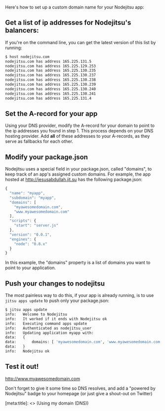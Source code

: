 Here's how to set up a custom domain name for your Nodejitsu app:

## Get a list of ip addresses for Nodejitsu's balancers:

If you're on the command line, you can get the latest version of this list by running:

``` bash
$ host nodejitsu.com
nodejitsu.com has address 165.225.131.5
nodejitsu.com has address 165.225.129.253
nodejitsu.com has address 165.225.130.235
nodejitsu.com has address 165.225.130.237
nodejitsu.com has address 165.225.130.238
nodejitsu.com has address 165.225.130.239
nodejitsu.com has address 165.225.130.240
nodejitsu.com has address 165.225.130.241
nodejitsu.com has address 165.225.131.4
```

## Set the A-record for your app

Using your DNS provider, modify the A-record for your domain to point to the ip addresses you found in step 1. This process depends on your DNS hosting provider. Add **all** of these addresses to your A-records, as they serve as fallbacks for each other.

## Modify your package.json

Nodejitsu uses a special field in your package.json, called "domains", to keep track of an app's assigned custom domains. For example, the app hosted at http://jesusabdullah.jit.su has the following package.json:

``` javascript
{
  "name": "myapp",
  "subdomain": "myapp",
  "domains": [
    "myawesomedomain.com",
    "www.myawesomedomain.com"
  ],
  "scripts": {
    "start": "server.js"
  },
  "version": "0.0.1",
  "engines": {
    "node": "0.8.x"
  }
}
```

In this example, the "domains" property is a list of domains you want to point to your application.

## Push your changes to nodejitsu

The most painless way to do this, if your app is already running, is to use `jitsu apps update` to push only your package.json:

``` bash
$ jitsu apps update
info:   Welcome to Nodejitsu
info:   It worked if it ends with Nodejitsu ok
info:   Executing command apps update
info:   Authenticated as nodejitsu_user
info:   Updating application myapp with:
data:   {
data:       domains: [ 'myawesomedomain.com', 'www.myawesomedomain.com' ]
data:   }
info:   Nodejitsu ok
```

## Test it out!

http://www.myawesomedomain.com

Don't forget to give it some time so DNS resolves, and add a "powered by Nodejitsu" badge to your homepage (or just give a shout-out on Twitter)

[meta:title]: <> (Using my domain (DNS))
